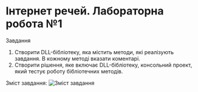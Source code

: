 # Інтернет речей. Лабораторна робота №1

Завдання
1. Створити DLL-бібліотеку, яка містить методи, які реалізують завдання. В
кожному методі вказати коментарі.
2. Створити рішення, яке включає DLL-бібліотеку, консольний проект, який
тестує роботу бібліотечних методів.

Зміст завдання:
![Зміст завдання](https://i.imgur.com/AwXiusF.png)
